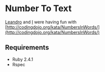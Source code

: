 # Number To Text

[Leandro](https://github.com/leandrochomp) and [I](https://github.com/rogeralmeida) were having fun with [http://codingdojo.org/kata/NumbersInWords/](http://codingdojo.org/kata/NumbersInWords/)

## Requirements

* Ruby 2.4.1
* Rspec